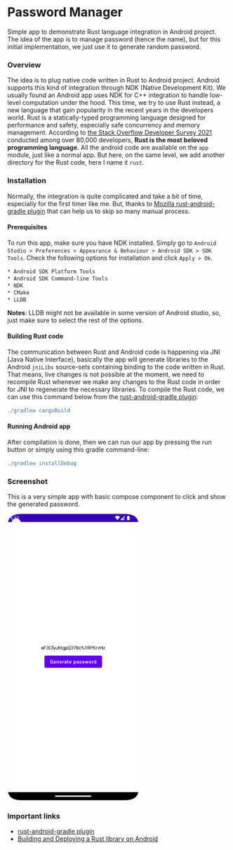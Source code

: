 # Password Manager
Simple app to demonstrate Rust language integration in Android project. The idea of the app is to manage password (hence the name), but for this initial implementation, we just use it to generate random password.

### Overview
The idea is to plug native code written in Rust to Android project. Android supports this kind of integration through NDK (Native Development Kit). We usually found an Android app uses NDK for C++ integration to handle low-level computation under the hood. This time, we try to use Rust instead, a new language that gain popularity in the recent years in the developers world. Rust is a statically-typed programming language designed for performance and safety, especially safe concurrency and memory management. According to  [the Stack Overflow Developer Survey 2021](https://insights.stackoverflow.com/survey/2021)  [](https://insights.stackoverflow.com/survey/2020#technology-most-loved-dreaded-and-wanted-languages-loved) conducted among over 80,000 developers,  **Rust is the most beloved programming language.** All the android code are available on the `app` module, just like a normal app. But here, on the same level, we add another directory for the Rust code, here I name it `rust`.

### Installation
Normally, the integration is quite complicated and take a bit of time, especially for the first timer like me. But, thanks to [Mozilla rust-android-gradle plugin](https://github.com/mozilla/rust-android-gradle) that can help us to skip so many manual process.

#### Prerequisites
To run this app, make sure you have NDK installed. Simply go to `Android Studio > Preferences > Appearance & Behaviour > Android SDK > SDK Tools`. Check the following options for installation and click `Apply > Ok`.
```
* Android SDK Platform Tools
* Android SDK Command-line Tools
* NDK
* CMake
* LLDB
```
**Notes**: LLDB might not be available in some version of Android studio, so, just make sure to select the rest of the options.

#### Building Rust code
The communication between Rust and Android code is happening via JNI (Java Native Interface), basically the app will generate libraries to the Android `jniLibs` source-sets containing binding to the code written in Rust. That means, live changes is not possible at the moment, we need to recompile Rust whenever we make any changes to the Rust code in order for JNI to regenerate the necessary libraries. To compile the Rust code, we can use this command below from the [rust-android-gradle plugin](https://github.com/mozilla/rust-android-gradle):
```groovy
./gradlew cargoBuild
```

#### Running Android app
After compilation is done, then we can run our app by pressing the run button or simply using this gradle command-line:
```groovy
./gradlew installDebug
```
### Screenshot
This is a very simple app with basic compose component to click and show the generated password.

<img src="img/screenshot.png" width="300"/>

### Important links
- [rust-android-gradle plugin](https://github.com/mozilla/rust-android-gradle)
- [Building and Deploying a Rust library on Android](https://mozilla.github.io/firefox-browser-architecture/experiments/2017-09-21-rust-on-android.html)
